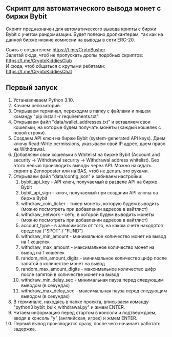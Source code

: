 ## Скрипт для автоматического вывода монет с биржи Bybit
Скрипт предназначен для автоматического вывода крипты с биржи Bybit с учетом рандомизации. Будет полезно дропхантерам, так как на данной бирже низкие комиссии на выводы в сети ERC-20. 

Связь с создателем: https://t.me/CrytoBusher <br>
Залетай сюда, чтоб не пропускать дропы подобных скриптов: https://t.me/CryptoKiddiesClub <br>
И сюда, чтоб общаться с крутыми ребятами: https://t.me/CryptoKiddiesChat <br>

## Первый запуск
1. Устанавливаем Python 3.10.
2. Качаем репозиторий.
3. Открываем терминал, переходим в папку с файлами и пишем команду "pip install -r requirements.txt".
4. Открываем файл "data/wallet_addresses.txt" и вставляем свои кошельки, на которые будем получать монеты (каждый кошелек с новой строки).
5. Создаем API ключ на бирже Bybit (system-generated API keys). Даем ключу Read-Write permissions, указываем свой IP адрес, даем право на Withdrawal.
6. Добавляем свои кошельки в Whitelist на бирже Bybit (Account and security -> Withdrawal security -> Withdrawal address whitelist). Без этого нельзя производить выводы через API. Можно накидать скрипт в Zennoposter или на BAS, чтоб не делать это руками.
7. Открываем файл "data/config.json" и забиваем настройки:
   1. bybit_api_key - API ключ, получаемый в разделе API на бирже Bybit
   2. bybit_api_sign - ключ, получаемый при создании API ключа на бирже Bybit
   3. withdraw_coin_ticker - тикер монеты, которую будем выводить (можно посмотреть при добавлении адресов в вайтлист)
   4. withdraw_network - сеть, в которой будем выводить монеты (можно посмотреть при добавлении адресов в вайтлист)
   5. account_type - в зависимости от того, на каком счете находятся средства ("SPOT" / "FUND")
   6. withdraw_min_amount - минимальное количество монет на вывод на 1 кошелек
   7. withdraw_max_amount - максимальное количество монет на вывод на 1 кошелек
   8. random_min_amount_digits - минимальное количество цифр после запятой в количестве монет на вывод
   9. random_max_amount_digits - максимальное количество цифр после запятой в количестве монет на вывод
   10. withdraw_min_delay_sec - минимальная пауза перед следующим выводом (в секундах)
   11. withdraw_max_delay_sec - максимальная пауза перед следующим выводом (в секундах)
8. В терминале, находясь в папке проекта, вписываем команду "python3 bybit_bulk_withdrawal.py" и жмем ENTER.
9. Читаем информацию перед стартом в консоли и подтверждаем, вводя в консоль "y" (английская, игрек) и жмем ENTER.
10. Первый вывод производится сразу, после чего начинает работать задержка.

